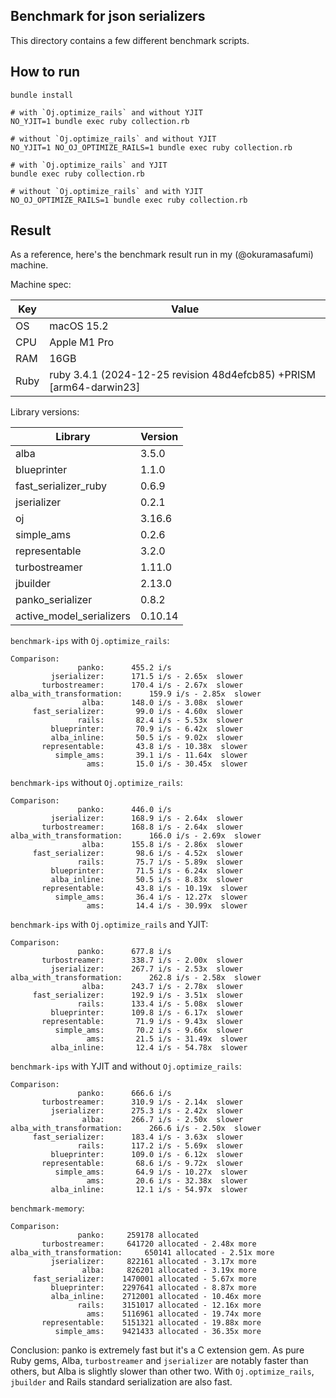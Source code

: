 ## Benchmark for json serializers

This directory contains a few different benchmark scripts.

## How to run

```
bundle install

# with `Oj.optimize_rails` and without YJIT
NO_YJIT=1 bundle exec ruby collection.rb

# without `Oj.optimize_rails` and without YJIT
NO_YJIT=1 NO_OJ_OPTIMIZE_RAILS=1 bundle exec ruby collection.rb

# with `Oj.optimize_rails` and YJIT
bundle exec ruby collection.rb

# without `Oj.optimize_rails` and with YJIT
NO_OJ_OPTIMIZE_RAILS=1 bundle exec ruby collection.rb
```

## Result

As a reference, here's the benchmark result run in my (@okuramasafumi) machine.

Machine spec:

|Key|Value|
|---|---|
|OS|macOS 15.2|
|CPU|Apple M1 Pro|
|RAM|16GB|
|Ruby|ruby 3.4.1 (2024-12-25 revision 48d4efcb85) +PRISM [arm64-darwin23]|

Library versions:

|Library|Version|
|---|---|
|alba|3.5.0|
|blueprinter|1.1.0|
|fast_serializer_ruby|0.6.9|
|jserializer|0.2.1|
|oj|3.16.6|
|simple_ams|0.2.6|
|representable|3.2.0|
|turbostreamer|1.11.0|
|jbuilder|2.13.0|
|panko_serializer|0.8.2|
|active_model_serializers|0.10.14|

`benchmark-ips` with `Oj.optimize_rails`:

```
Comparison:
               panko:      455.2 i/s
         jserializer:      171.5 i/s - 2.65x  slower
       turbostreamer:      170.4 i/s - 2.67x  slower
alba_with_transformation:      159.9 i/s - 2.85x  slower
                alba:      148.0 i/s - 3.08x  slower
     fast_serializer:       99.0 i/s - 4.60x  slower
               rails:       82.4 i/s - 5.53x  slower
         blueprinter:       70.9 i/s - 6.42x  slower
         alba_inline:       50.5 i/s - 9.02x  slower
       representable:       43.8 i/s - 10.38x  slower
          simple_ams:       39.1 i/s - 11.64x  slower
                 ams:       15.0 i/s - 30.45x  slower
```

`benchmark-ips` without `Oj.optimize_rails`:

```
Comparison:
               panko:      446.0 i/s
         jserializer:      168.9 i/s - 2.64x  slower
       turbostreamer:      168.8 i/s - 2.64x  slower
alba_with_transformation:      166.0 i/s - 2.69x  slower
                alba:      155.8 i/s - 2.86x  slower
     fast_serializer:       98.6 i/s - 4.52x  slower
               rails:       75.7 i/s - 5.89x  slower
         blueprinter:       71.5 i/s - 6.24x  slower
         alba_inline:       50.5 i/s - 8.83x  slower
       representable:       43.8 i/s - 10.19x  slower
          simple_ams:       36.4 i/s - 12.27x  slower
                 ams:       14.4 i/s - 30.99x  slower
```

`benchmark-ips` with `Oj.optimize_rails` and YJIT:

```
Comparison:
               panko:      677.8 i/s
       turbostreamer:      338.7 i/s - 2.00x  slower
         jserializer:      267.7 i/s - 2.53x  slower
alba_with_transformation:      262.8 i/s - 2.58x  slower
                alba:      243.7 i/s - 2.78x  slower
     fast_serializer:      192.9 i/s - 3.51x  slower
               rails:      133.4 i/s - 5.08x  slower
         blueprinter:      109.8 i/s - 6.17x  slower
       representable:       71.9 i/s - 9.43x  slower
          simple_ams:       70.2 i/s - 9.66x  slower
                 ams:       21.5 i/s - 31.49x  slower
         alba_inline:       12.4 i/s - 54.78x  slower
```

`benchmark-ips` with YJIT and without `Oj.optimize_rails`:

```
Comparison:
               panko:      666.6 i/s
       turbostreamer:      310.9 i/s - 2.14x  slower
         jserializer:      275.3 i/s - 2.42x  slower
                alba:      266.7 i/s - 2.50x  slower
alba_with_transformation:      266.6 i/s - 2.50x  slower
     fast_serializer:      183.4 i/s - 3.63x  slower
               rails:      117.2 i/s - 5.69x  slower
         blueprinter:      109.0 i/s - 6.12x  slower
       representable:       68.6 i/s - 9.72x  slower
          simple_ams:       64.9 i/s - 10.27x  slower
                 ams:       20.6 i/s - 32.38x  slower
         alba_inline:       12.1 i/s - 54.97x  slower
```

`benchmark-memory`:

```
Comparison:
               panko:     259178 allocated
       turbostreamer:     641720 allocated - 2.48x more
alba_with_transformation:     650141 allocated - 2.51x more
         jserializer:     822161 allocated - 3.17x more
                alba:     826201 allocated - 3.19x more
     fast_serializer:    1470001 allocated - 5.67x more
         blueprinter:    2297641 allocated - 8.87x more
         alba_inline:    2712001 allocated - 10.46x more
               rails:    3151017 allocated - 12.16x more
                 ams:    5116961 allocated - 19.74x more
       representable:    5151321 allocated - 19.88x more
          simple_ams:    9421433 allocated - 36.35x more
```

Conclusion: panko is extremely fast but it's a C extension gem. As pure Ruby gems, Alba, `turbostreamer` and `jserializer` are notably faster than others, but Alba is slightly slower than other two. With `Oj.optimize_rails`, `jbuilder` and Rails standard serialization are also fast.
